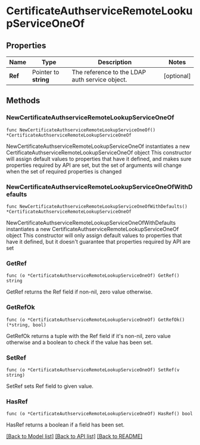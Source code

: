 # CertificateAuthserviceRemoteLookupServiceOneOf

## Properties

Name | Type | Description | Notes
------------ | ------------- | ------------- | -------------
**Ref** | Pointer to **string** | The reference to the LDAP auth service object. | [optional] 

## Methods

### NewCertificateAuthserviceRemoteLookupServiceOneOf

`func NewCertificateAuthserviceRemoteLookupServiceOneOf() *CertificateAuthserviceRemoteLookupServiceOneOf`

NewCertificateAuthserviceRemoteLookupServiceOneOf instantiates a new CertificateAuthserviceRemoteLookupServiceOneOf object
This constructor will assign default values to properties that have it defined,
and makes sure properties required by API are set, but the set of arguments
will change when the set of required properties is changed

### NewCertificateAuthserviceRemoteLookupServiceOneOfWithDefaults

`func NewCertificateAuthserviceRemoteLookupServiceOneOfWithDefaults() *CertificateAuthserviceRemoteLookupServiceOneOf`

NewCertificateAuthserviceRemoteLookupServiceOneOfWithDefaults instantiates a new CertificateAuthserviceRemoteLookupServiceOneOf object
This constructor will only assign default values to properties that have it defined,
but it doesn't guarantee that properties required by API are set

### GetRef

`func (o *CertificateAuthserviceRemoteLookupServiceOneOf) GetRef() string`

GetRef returns the Ref field if non-nil, zero value otherwise.

### GetRefOk

`func (o *CertificateAuthserviceRemoteLookupServiceOneOf) GetRefOk() (*string, bool)`

GetRefOk returns a tuple with the Ref field if it's non-nil, zero value otherwise
and a boolean to check if the value has been set.

### SetRef

`func (o *CertificateAuthserviceRemoteLookupServiceOneOf) SetRef(v string)`

SetRef sets Ref field to given value.

### HasRef

`func (o *CertificateAuthserviceRemoteLookupServiceOneOf) HasRef() bool`

HasRef returns a boolean if a field has been set.


[[Back to Model list]](../README.md#documentation-for-models) [[Back to API list]](../README.md#documentation-for-api-endpoints) [[Back to README]](../README.md)


